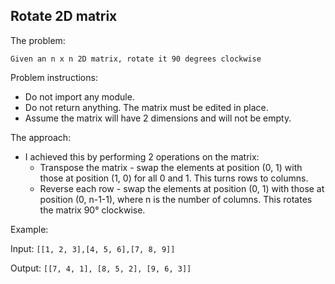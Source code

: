 ## Rotate 2D matrix

The problem:
```
Given an n x n 2D matrix, rotate it 90 degrees clockwise
```

Problem instructions:
- Do not import any module.
- Do not return anything. The matrix must be edited in place.
- Assume the matrix will have 2 dimensions and will not be empty.

The approach:
- I achieved this by performing 2 operations on the matrix:
    * Transpose the matrix - swap the elements at position (0, 1) with those at position (1, 0) for all 0 and 1. This turns rows to columns.
    * Reverse each row - swap the elements at position (0, 1) with those at position (0, n-1-1), where n is the number of columns. This rotates the matrix 90&deg; clockwise.

Example:

Input: `[[1, 2, 3],[4, 5, 6],[7, 8, 9]]`

Output: `[[7, 4, 1], [8, 5, 2], [9, 6, 3]]`
